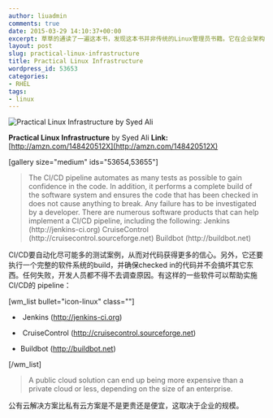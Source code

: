 ```yaml
---
author: liuadmin
comments: true
date: 2015-03-29 14:10:37+00:00
excerpt: 草草的通读了一遍这本书，发现这本书并非传统的Linux管理员书籍。它在企业架构的高度，比较全面的介绍了，设计、部署和管理企业级Linux基础架构应该了解和掌握的部分。每个技术点都讲的不深，点到为止，但是看后感觉比较精辟。对我的帮助在于，把我以前有些支离破碎的概念给串联起来了。给了我一个比较有逻辑和理性的梳理。
layout: post
slug: practical-linux-infrastructure
title: Practical Linux Infrastructure
wordpress_id: 53653
categories:
- RHEL
tags:
- linux
---
```


![Practical Linux Infrastructure by Syed Ali](http://ecx.images-amazon.com/images/I/51mcZ%2BD9AsL._SL500_PIsitb-sticker-arrow-big,TopRight,35,-73_OU01_SS75_SS75_.jpg)




**Practical Linux Infrastructure**
by Syed Ali
**Link:** [http://amzn.com/148420512X](http://amzn.com/148420512X)











[gallery size="medium" ids="53654,53655"]


<blockquote>The CI/CD pipeline automates as many tests as possible to gain confidence in the code. In addition, it performs a complete build of the software system and ensures the code that has been checked in does not cause anything to break. Any failure has to be investigated by a developer. There are numerous software products that can help implement a CI/CD pipeline, including the following: Jenkins (http://jenkins-ci.org) CruiseControl (http://cruisecontrol.sourceforge.net) Buildbot (http://buildbot.net)</blockquote>


CI/CD要自动化尽可能多的测试案例，从而对代码获得更多的信心。另外，它还要执行一个完整的软件系统的build，并确保checked in的代码并不会搞坏其它东西。任何失败，开发人员都不得不去调查原因。有这样的一些软件可以帮助实施CI/CD的 pipeline：

[wm_list bullet="icon-linux" class=""]



	
  *  Jenkins (http://jenkins-ci.org)

	
  *  CruiseControl (http://cruisecontrol.sourceforge.net)

	
  * Buildbot (http://buildbot.net)


[/wm_list]


<blockquote>A public cloud solution can end up being more expensive than a private cloud or less, depending on the size of an enterprise.</blockquote>


公有云解决方案比私有云方案是不是更贵还是便宜，这取决于企业的规模。


